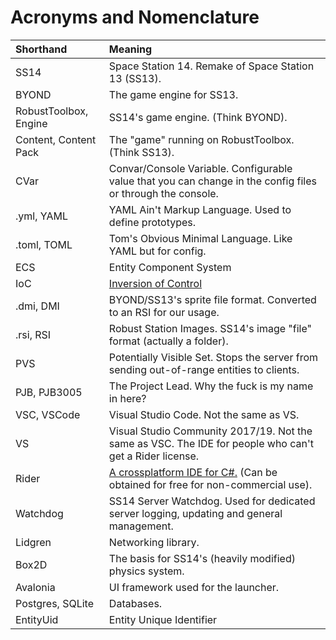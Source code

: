 # Acronyms and Nomenclature

| Shorthand                | Meaning                                                                                                             |
|:------------------------ |:------------------------------------------------------------------------------------------------------------------- |
| SS14                     | Space Station 14. Remake of Space Station 13 (SS13).                                                                |
| BYOND                    | The game engine for SS13.                                                                                           |
| RobustToolbox, Engine    | SS14's game engine.  (Think BYOND).                                                                                 |
| Content, Content Pack    | The "game" running on RobustToolbox.  (Think SS13).                                                                 |
| CVar                     | Convar/Console Variable. Configurable value that you can change in the config files or through the console.         |
| .yml, YAML               | YAML Ain't Markup Language. Used to define prototypes.                                                              |
| .toml, TOML              | Tom's Obvious Minimal Language. Like YAML but for config.                                                           |
| ECS                      | Entity Component System                                                                                             |
| IoC                      | [Inversion of Control](../../robust-toolbox/ioc.md)                                                                 |
| .dmi, DMI                | BYOND/SS13's sprite file format. Converted to an RSI for our usage.                                                 |
| .rsi, RSI                | Robust Station Images. SS14's image "file" format (actually a folder).                                              |
| PVS                      | Potentially Visible Set. Stops the server from sending out-of-range entities to clients.                            |
| PJB, PJB3005             | The Project Lead. Why the fuck is my name in here?                                                                  |
| VSC, VSCode              | Visual Studio Code. Not the same as VS.                                                                             |
| VS                       | Visual Studio Community 2017/19. Not the same as VSC. The IDE for people who can't get a Rider license.             |
| Rider                    | [A crossplatform IDE for C#.](https://www.jetbrains.com/rider/) (Can be obtained for free for non-commercial use).  |
| Watchdog                 | SS14 Server Watchdog. Used for dedicated server logging, updating and general management.                           |
| Lidgren                  | Networking library.                                                                                                 |
| Box2D                    | The basis for SS14's (heavily modified) physics system.                                                             |
| Avalonia                 | UI framework used for the launcher.                                                                                 |
| Postgres, SQLite         | Databases.                                                                                                          | 
| EntityUid                | Entity Unique Identifier                                                                                            |
